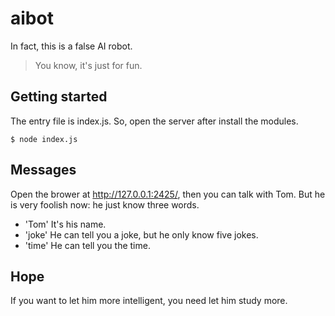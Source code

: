 # aibot
In fact, this is a false AI robot.
> You know, it's just for fun.

## Getting started
The entry file is index.js. So, open the server after install the modules.
```
$ node index.js
```

## Messages
Open the brower at http://127.0.0.1:2425/, then you can talk with Tom. But he is very foolish now: he just know three words.
- 'Tom' It's his name.
- 'joke' He can tell you a joke, but he only know five jokes.
- 'time' He can tell you the time.

## Hope
If you want to let him more intelligent, you need let him study more.